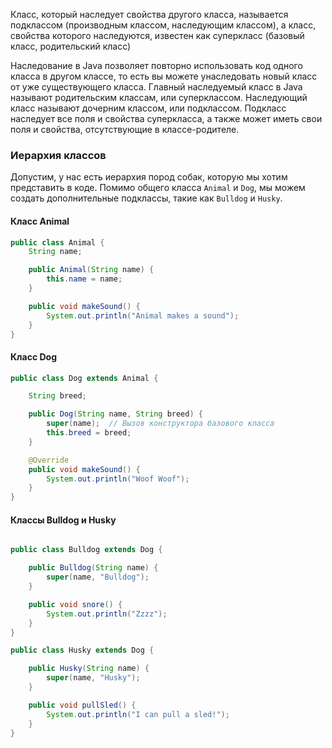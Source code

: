 

Класс, который наследует свойства другого класса, называется подклассом (производным классом, наследующим классом), а класс, свойства которого наследуются, известен как суперкласс (базовый класс, родительский класс)

Наследование в Java позволяет повторно использовать код одного класса в другом классе, то есть вы можете унаследовать новый класс от уже существующего класса. Главный наследуемый класс в Java называют родительским классам, или суперклассом. Наследующий класс называют дочерним классом, или подклассом. Подкласс наследует все поля и свойства суперкласса, а также может иметь свои поля и свойства, отсутствующие в классе-родителе.



### Иерархия классов

Допустим, у нас есть иерархия пород собак, которую мы хотим представить в коде. Помимо общего класса `Animal` и `Dog`, мы можем создать дополнительные подклассы, такие как `Bulldog` и `Husky`.

#### Класс Animal

```java
public class Animal {
    String name;

    public Animal(String name) {
        this.name = name;
    }

    public void makeSound() {
        System.out.println("Animal makes a sound");
    }
}
```

#### Класс Dog

```java
public class Dog extends Animal {

    String breed;

    public Dog(String name, String breed) {
        super(name);  // Вызов конструктора базового класса
        this.breed = breed;
    }

    @Override
    public void makeSound() {
        System.out.println("Woof Woof");
    }
}
```

#### Классы Bulldog и Husky

```java

public class Bulldog extends Dog {

    public Bulldog(String name) {
        super(name, "Bulldog");
    }

    public void snore() {
        System.out.println("Zzzz");
    }
}

public class Husky extends Dog {

    public Husky(String name) {
        super(name, "Husky");
    }

    public void pullSled() {
        System.out.println("I can pull a sled!");
    }
}
```
